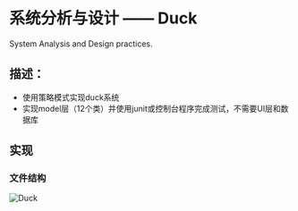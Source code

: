# 系统分析与设计 —— Duck

System Analysis and Design practices.


## 描述： ##

- 使用策略模式实现duck系统
- 实现model层（12个类）并使用junit或控制台程序完成测试，不需要UI层和数据库


## 实现 ##

### 文件结构 ###

![Duck](http://o7s15t2uh.bkt.clouddn.com/System_A-D-Duck.png)